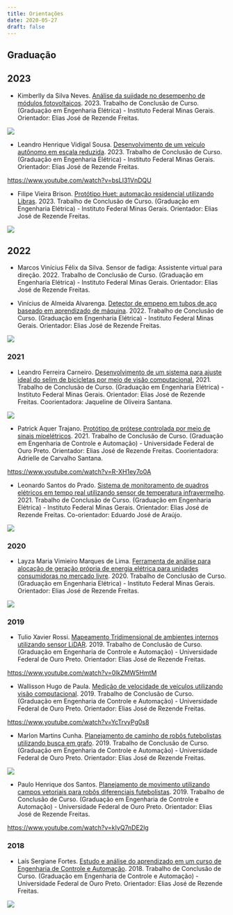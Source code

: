 ```yaml
---
title: Orientações
date: 2020-05-27
draft: false
---
```


## Graduação

## 2023

- Kimberlly da Silva Neves. [Análise da sujidade no desempenho de módulos fotovoltaicos](https://ej-ensino.com.br/wp-content/uploads/2023/09/TCC_Kimberlly_Neves_final.pdf). 2023. Trabalho de Conclusão de Curso. (Graduação em Engenharia Elétrica) - Instituto Federal Minas Gerais. Orientador: Elias José de Rezende Freitas.

![](image-kimberlly.png)

- Leandro Henrique Vidigal Sousa. [Desenvolvimento de um veículo autônomo em escala reduzida](files/TCC_Leandro_vidigal_2022_final.pdf). 2023. Trabalho de Conclusão de Curso. (Graduação em Engenharia Elétrica) - Instituto Federal Minas Gerais. Orientador: Elias José de Rezende Freitas.

https://www.youtube.com/watch?v=bsLI31VnDQU

- Filipe Vieira Brison. [Protótipo Huet: automação residencial utilizando Libras](https://ej-ensino.com.br/wp-content/uploads/2023/09/TCC_filipe-final.pdf). 2023. Trabalho de Conclusão de Curso. (Graduação em Engenharia Elétrica) - Instituto Federal Minas Gerais. Orientador: Elias José de Rezende Freitas.

![](image-filipe.png)

## 2022

- Marcos Vinícius Félix da Silva. Sensor de fadiga: Assistente virtual para direção. 2022. Trabalho de Conclusão de Curso. (Graduação em Engenharia Elétrica) - Instituto Federal Minas Gerais. Orientador: Elias José de Rezende Freitas.

- Vinícius de Almeida Alvarenga. [Detector de empeno em tubos de aço baseado em aprendizado de máquina](https://ej-ensino.com.br/wp-content/uploads/2023/09/TCC_IFMG_VINICIUS-final.pdf). 2022. Trabalho de Conclusão de Curso. (Graduação em Engenharia Elétrica) - Instituto Federal Minas Gerais. Orientador: Elias José de Rezende Freitas.

![](image-2.png)

### 2021

- Leandro Ferreira Carneiro. [Desenvolvimento de um sistema para ajuste ideal do selim de bicicletas por meio de visão computacional.](https://ej-ensino.com.br/wp-content/uploads/2021/10/TCC_Leandro_Ferreira_IFMG_2021-versao-final.pdf) 2021. Trabalho de Conclusão de Curso. (Graduação em Engenharia Elétrica) - Instituto Federal Minas Gerais. Orientador: Elias José de Rezende Freitas. Coorientadora: Jaqueline de Oliveira Santana.

![](image-kimberlly.png)

- Patrick Aquer Trajano. [Protótipo de prótese controlada por meio de sinais mioelétricos](https://www.monografias.ufop.br/handle/35400000/3172). 2021. Trabalho de Conclusão de Curso. (Graduação em Engenharia de Controle e Automação) - Universidade Federal de Ouro Preto. Orientador: Elias José de Rezende Freitas. Coorientadora: Adrielle de Carvalho Santana.

https://www.youtube.com/watch?v=R-XH1ey7o0A

- Leonardo Santos do Prado. [Sistema de monitoramento de quadros elétricos em tempo real utilizando sensor de temperatura infravermelho](https://ej-ensino.com.br/wp-content/uploads/2021/04/TCC_Sistemas_de_monitoramento_modelo_novo1.pdf). 2021. Trabalho de Conclusão de Curso. (Graduação em Engenharia Elétrica) - Instituto Federal Minas Gerais. Orientador: Elias José de Rezende Freitas. Co-orientador: Eduardo José de Araújo.

![](resultados_leonardo-1.png)

### 2020

- Layza Maria Vimieiro Marques de Lima. [Ferramenta de análise para alocação de geração própria de energia elétrica para unidades consumidoras no mercado livre](https://ej-ensino.com.br/wp-content/uploads/2020/09/Ferramenta_para_Analise_da_Alocacao_de_Geracao_Propria_TCC_Layza_final.pdf). 2020. Trabalho de Conclusão de Curso. (Graduação em Engenharia Elétrica) - Instituto Federal Minas Gerais. Orientador: Elias José de Rezende Freitas.

![](image-kimberlly.png)

### 2019

- Tulio Xavier Rossi. [Mapeamento Tridimensional de ambientes internos utilizando sensor LiDAR](http://www.monografias.ufop.br/handle/35400000/2439). 2019. Trabalho de Conclusão de Curso. (Graduação em Engenharia de Controle e Automação) - Universidade Federal de Ouro Preto. Orientador: Elias José de Rezende Freitas.

https://www.youtube.com/watch?v=0lkZMW5HmtM

- Wallisson Hugo de Paula. [Medição de velocidade de veículos utilizando visão computacional](http://www.monografias.ufop.br/handle/35400000/2607). 2019. Trabalho de Conclusão de Curso. (Graduação em Engenharia de Controle e Automação) - Universidade Federal de Ouro Preto. Orientador: Elias José de Rezende Freitas.

https://www.youtube.com/watch?v=YcTrvyPg0s8

- Marlon Martins Cunha. [Planejamento de caminho de robôs futebolistas utilizando busca em grafo](https://www.monografias.ufop.br/handle/35400000/2571). 2019. Trabalho de Conclusão de Curso. (Graduação em Engenharia de Controle e Automação) - Universidade Federal de Ouro Preto. Orientador: Elias José de Rezende Freitas.

![](image-16.png)

- Paulo Henrique dos Santos. [Planejamento de movimento utilizando campos vetoriais para robôs diferenciais futebolistas](https://www.monografias.ufop.br/handle/35400000/2355). 2019. Trabalho de Conclusão de Curso. (Graduação em Engenharia de Controle e Automação) - Universidade Federal de Ouro Preto. Orientador: Elias José de Rezende Freitas.

https://www.youtube.com/watch?v=kIyQ7nDE2lg

### 2018

- Laís Sergiane Fortes. [Estudo e análise do aprendizado em um curso de Engenharia de Controle e Automação](https://www.monografias.ufop.br/handle/35400000/1716). 2018. Trabalho de Conclusão de Curso. (Graduação em Engenharia de Controle e Automação) - Universidade Federal de Ouro Preto. Orientador: Elias José de Rezende Freitas.

![](image-15.png)
